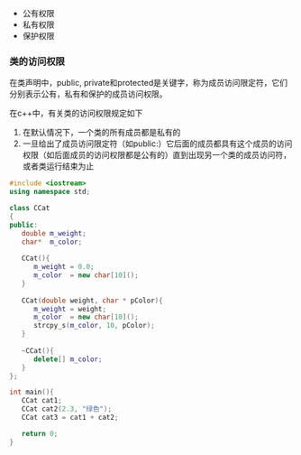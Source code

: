 
* 公有权限
* 私有权限
* 保护权限

### 类的访问权限

在类声明中，public, private和protected是关键字，称为成员访问限定符，它们分别表示公有，私有和保护的成员访问权限。

在c++中，有关类的访问权限规定如下

1) 在默认情况下，一个类的所有成员都是私有的
2) 一旦给出了成员访问限定符（如public:）它后面的成员都具有这个成员的访问权限（如后面成员的访问权限都是公有的）直到出现另一个类的成员访问符，或者类运行结束为止

```c++
#include <iostream>
using namespace std;

class CCat
{
public:
   double m_weight;
   char*  m_color;
   
   CCat(){ 
      m_weight = 0.0;
      m_color  = new char[10]();
   }
   
   CCat(double weight, char * pColor){
      m_weight = weight;
      m_color  = new char[10]();
      strcpy_s(m_color, 10, pColor);
   }
   
   ~CCat(){
      delete[] m_color; 
   }
};

int main(){
   CCat cat1;
   CCat cat2(2.3, "绿色");
   CCat cat3 = cat1 + cat2;

   return 0;
}
```
